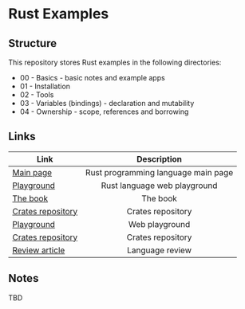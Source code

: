 # Rust Examples

## Structure

This repository stores Rust examples in the following directories:

 * 00 - Basics - basic notes and example apps
 * 01 - Installation
 * 02 - Tools
 * 03 - Variables (bindings) - declaration and mutability
 * 04 - Ownership - scope, references and borrowing


 ## Links
 
  Link                                                           | Description                                    |
| -------------------------------------------------------------- |:----------------------------------------------:|
| [Main page](https://www.rust-lang.org/)                        | Rust programming language main page            |
| [Playground](https://play.rust-lang.org)                       | Rust language web playground
| [The book](https://doc.rust-lang.org/book/)                    | The book                                       |
| [Crates repository](https://crates.io/)                                 | Crates repository |
| [Playground](<https://play.rust-lang.org/>)                                 | Web playground|
| [Crates repository](https://crates.io/)                        | Crates repository |
| [Review article](https://hackernoon.com/programming-in-rust-the-good-the-bad-the-ugly-d06f8d8b7738) | Language review |


## Notes

TBD